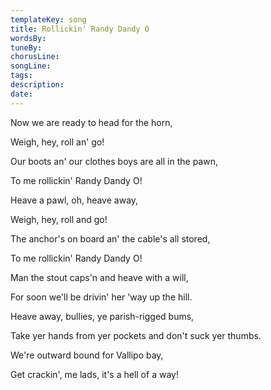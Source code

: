```yaml
---
templateKey: song
title: Rollickin' Randy Dandy O  
wordsBy:
tuneBy:
chorusLine:
songLine:
tags:
description:
date:
---
```

Now we are ready to head for the horn,

Weigh, hey, roll an\' go!

Our boots an\' our clothes boys are all in the pawn,

To me rollickin\' Randy Dandy O!

Heave a pawl, oh, heave away,

Weigh, hey, roll and go!

The anchor\'s on board an\' the cable\'s all stored,

To me rollickin\' Randy Dandy O!

Man the stout caps\'n and heave with a will,

For soon we\'ll be drivin\' her \'way up the hill.

Heave away, bullies, ye parish-rigged bums,

Take yer hands from yer pockets and don\'t suck yer thumbs.

We\'re outward bound for Vallipo bay,

Get crackin\', me lads, it\'s a hell of a way!
